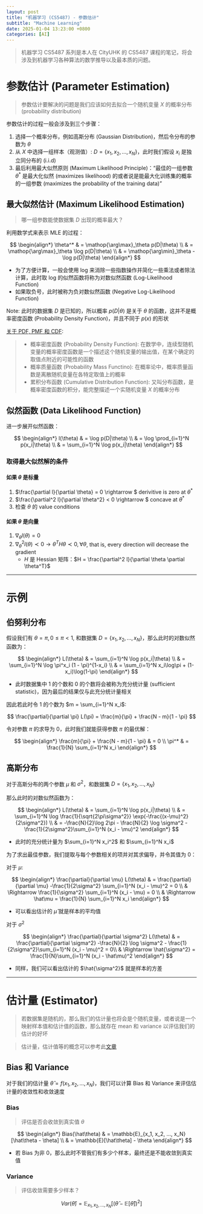 ```yaml
---
layout: post
title: "机器学习 (CS5487) - 参数估计"
subtitle: "Machine Learning"
date: 2025-01-04 13:23:00 +0800
categories: [AI]
---
```


> 机器学习 CS5487 系列是本人在 CityUHK 的 CS5487 课程的笔记，将会涉及到机器学习各种算法的数学推导以及最本质的问题。

# 参数估计 (Parameter Estimation)

> 参数估计要解决的问题是我们应该如何去拟合一个随机变量 $X$ 的概率分布 (probability distribution)

参数估计的过程一般会涉及到三个步骤：

1. 选择一个概率分布，例如高斯分布 (Gaussian Distribution)，然后令分布的参数为 $\theta$
2. 从 $X$ 中选择一组样本（观测值）: $D = \{x_1, x_2, ..., x_N\}$，此时我们假设 $x_i$ 是独立同分布的 (i.i.d)
3. 最后利用最大似然原则 (Maximum Likelihood Principle)：“最佳的一组参数 $\theta^*$ 是最大化似然 (maximizes likelihood) 的或者说是能最大化训练集的概率的一组参数 (maximizes the probability of the training data)”

## 最大似然估计 (Maximum Likelihood Estimation)

> 哪一组参数能使数据集 $D$ 出现的概率最大？

利用数学式来表示 MLE 的过程：

$$
\begin{align*}
\theta^* & = \mathop{\arg\max}_\theta p(D|\theta) \\
& = \mathop{\arg\max}_\theta \log p(D|\theta) \\
& = \mathop{\arg\min}_\theta -\log p(D|\theta)
\end{align*}
$$

- 为了方便计算，一般会使用 log 来消除一些指数操作并简化一些乘法或者除法计算，此时取 log 的似然函数将称为对数似然函数 (Log-Likelihood Function)
- 如果取负号，此时被称为负对数似然函数 (Negative Log-Likelihood Function)

Note: 此时的数据集 $D$ 是已知的，所以概率 $p(D|\theta)$ 是关于 $\theta$ 的函数，这并不是概率密度函数 (Probability Density Function)，并且不同于 $p(x)$ 的形状

[关于 PDF, PMF 和 CDF](https://blog.csdn.net/wzgbm/article/details/51680540):

> - 概率密度函数 (Probability Density Function): 在数学中，连续型随机变量的概率密度函数是一个描述这个随机变量的输出值，在某个确定的取值点附近的可能性的函数
> - 概率质量函数 (Probability Mass Functino): 在概率论中，概率质量函数是离散随机变量在各特定取值上的概率
> - 累积分布函数 (Cumulative Distribution Function): 又叫分布函数，是概率密度函数的积分，能完整描述一个实随机变量 $X$ 的概率分布

## 似然函数 (Data Likelihood Function)

进一步展开似然函数：

$$
\begin{align*}
l(\theta) & = \log p(D|\theta) \\ 
& = \log \prod_{i=1}^N p(x_i|\theta) \\
& = \sum_{i=1}^N \log p(x_i|\theta)
\end{align*}
$$

### 取得最大似然解的条件

#### 如果 $\theta$ 是标量

1. $\frac{\partial l}{\partial \theta} = 0 \rightarrow $ derivitive is zero at $\theta^*$
2. $\frac{\partial^2 l}{\partial \theta^2} < 0 \rightarrow $ concave at $\theta^*$
3. 检查 $\theta$ 的 value conditions

#### 如果 $\theta$ 是向量

1. $\nabla_\theta l(\theta) = 0$
2. $\nabla^2_\theta l(\theta) \prec 0 \rightarrow \theta^T H \theta \prec 0, \forall \theta$, that is, every direction will decrease the gradient
    - $H$ 是 Hessian 矩阵：$H = \frac{\partial^2 l}{\partial \theta \partial \theta^T}$  

******

# 示例

## 伯努利分布

假设我们有 $\theta = \pi, 0 \leq \pi < 1$, 和数据集 $D = \{x_1, x_2, ..., x_N\}$，那么此时的对数似然函数为：

$$
\begin{align*}
L(\theta) & = \sum_{i=1}^N \log p(x_i|\theta) \\
& = \sum_{i=1}^N \log \pi^x_i (1 - \pi)^{1-x_i} \\
& = \sum_{i=1}^N x_i\log\pi + (1-x_i)\log(1-\pi)
\end{align*}
$$

- 此时数据集中 1 的个数和 0 的个数将会被称为充分统计量 (sufficient statistic)，因为最后的结果仅与此充分统计量相关

因此若此时令 1 的个数为 $m = \sum_{i=1}^N x_i$:

$$
\frac{\partial}{\partial \pi} L(\pi) = \frac{m}{\pi} + \frac{N - m}{1 - \pi}
$$

令对参数 $\pi$ 的求导为 0，此时我们就能获得参数 $\pi$ 的最优解：

$$
\begin{align*}
\frac{m}{\pi} + \frac{N - m}{1 - \pi} & = 0 \\
\pi^* & = \frac{1}{N} \sum_{i=1}^N x_i
\end{align*}
$$

## 高斯分布

对于高斯分布的两个参数 $\mu$ 和 $\sigma^2$，和数据集 $D = \{x_1, x_2, ..., x_N\}$

那么此时的对数似然函数为：

$$
\begin{align*}
L(\theta) & = \sum_{i=1}^N \log p(x_i|\theta) \\
& = \sum_{i=1}^N \log \frac{1}{\sqrt{2\pi\sigma^2}} \exp(-\frac{(x-\mu)^2}{2\sigma^2}) \\
& = -\frac{N}{2}\log 2\pi - \frac{N}{2} \log \sigma^2 - \frac{1}{2\sigma^2}\sum_{i=1}^N (x_i - \mu)^2
\end{align*}
$$

- 此时的充分统计量为 $\sum_{i=1}^N x_i^2$ 和 $\sum_{i=1}^N x_i$

为了求出最佳参数，我们提取与每个参数相关的项并对其求偏导，并令其值为 0：

对于 $\mu$:

$$
\begin{align*}
\frac{\partial}{\partial \mu} L(\theta) & = \frac{\partial}{\partial \mu} -\frac{1}{2\sigma^2} \sum_{i=1}^N (x_i - \mu)^2 = 0 \\
& \Rightarrow \frac{1}{\sigma^2} \sum_{i=1}^N (x_i - \mu) = 0 \\
& \Rightarrow \hat\mu = \frac{1}{N} \sum_{i=1}^N x_i
\end{align*}
$$

- 可以看出估计的 $\hat\mu$ 就是样本的平均值

对于 $\sigma^2$

$$
\begin{align*}
\frac{\partial}{\partial \sigma^2} L(\theta) & = \frac{\partial}{\partial \sigma^2} -\frac{N}{2} \log \sigma^2 - \frac{1}{2\sigma^2}\sum_{i=1}^N (x_i - \mu)^2 = 0\\
& \Rightarrow \hat{\sigma^2} = \frac{1}{N}\sum_{i=1}^N (x_i - \hat\mu)^2
\end{align*}
$$

- 同样，我们可以看出估计的 $\hat{\sigma^2}$ 就是样本的方差

***

# 估计量 (Estimator)

> 若数据集是随机的，那么我们的估计量也将会是个随机变量，或者说是一个映射样本值和估计值的函数，那么就存在 mean 和 variance 以评估我们的估计的好坏

> 估计量，估计值等的概念可以参考此[文章](https://juejin.cn/post/7318445620011286565)

## Bias 和 Variance

对于我们的估计量 $\hat\theta = f(x_1, x_2, ..., x_N)$，我们可以计算 Bias 和 Variance 来评估估计量的收敛性和收敛速度

### Bias

> 评估是否会收敛到真实值 $\theta$

$$
\begin{align*}
Bias(\hat\theta) & = \mathbb{E}_{x_1, x_2, ..., x_N}[\hat\theta - \theta] \\
& = \mathbb{E}[\hat\theta] - \theta
\end{align*}
$$

- 若 Bias 为非 0，那么此时不管我们有多少个样本，最终还是不能收敛到真实值

### Variance

> 评估收敛需要多少样本？

$$
Var(\hat\theta) = \mathbb{E}_{x_1, x_2, ..., x_N} [(\hat\theta - \mathbb{E}[\hat\theta])^2]
$$

